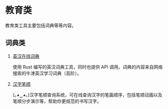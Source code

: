# 教育类

教育类工具主要包括词典等等内容。

## 词典类

1. [英汉在线词典](https://dictionary.zhongdongy.com/)

   使用 Rust 编写的英汉词典工具，同时也提供 API 调用。词典的内容来自网络搜索的牛津英汉学习词典（高阶）。

2. [汉字笔顺](https://www.hanzipi.com/)

   (｡◕‿◕｡)汉字笔顺查询系统，可在线查询汉字的笔画顺序，包括笔顺动画以及笔顺分步演示等，帮助你更规范的书写汉字。